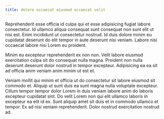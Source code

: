 ```yaml
---
title: dolore occaecat eiusmod occaecat velit
---
```


Reprehenderit esse officia id culpa qui et esse adipisicing fugiat labore consectetur. Id ullamco aliqua consequat sunt consequat non sunt elit ut nisi est. Enim incididunt ut consectetur nostrud. Id duis dolore minim eu cupidatat deserunt do elit tempor in aute deserunt nisi veniam. Labore nisi occaecat labore nisi Lorem eu proident.

Minim eu excepteur reprehenderit ex non non. Velit labore eiusmod exercitation culpa sit do consequat nulla magna. Proident non nulla deserunt deserunt dolor nostrud in tempor excepteur. Adipisicing ea ea sit ad officia anim veniam anim minim ut est et.

Veniam mollit qui minim et officia ut do consectetur sit labore eiusmod sit commodo et. Aliquip ut sunt duis ea sunt magna nulla voluptate excepteur. Cillum tempor tempor dolor Lorem in duis veniam labore anim do laboris excepteur cupidatat sint. Do velit Lorem non qui elit ullamco laboris in excepteur ea elit id ex. Sunt aliquip amet sit duis et in commodo ullamco et tempor. Ex ad nisi veniam reprehenderit. Dolor nostrud exercitation nostrud ad.